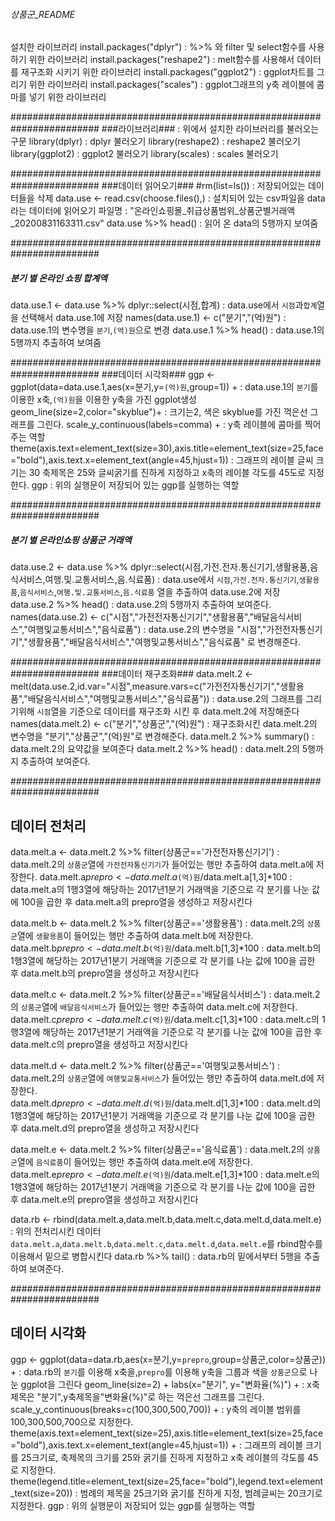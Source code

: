 ###### 상품군_README


설치한 라이브러리 
install.packages("dplyr")        : %>% 와 filter 및 select함수를 사용하기 위한 라이브러리 
install.packages("reshape2")   : melt함수를 사용해서 데이터를 재구조화 시키기 위한 라이브러리 
install.packages("ggplot2")    : ggplot차트를 그리기 위한 라이브러리 
install.packages("scales")       : ggplot그래프의 y축 레이블에 콤마를 넣기 위한 라이브러리

########################################################################
###라이브러리### : 위에서 설치한 라이브러리를 불러오는 구문
library(dplyr)  		: dplyr 불러오기
library(reshape2)		: reshape2 불러오기	
library(ggplot2)		: ggplot2 불러오기
library(scales)		: scales 불러오기

########################################################################
###데이터 읽어오기###
#rm(list=ls())   		: 저장되어있는 데이터들을 삭제 
data.use <- read.csv(choose.files(),)   	: 설치되어 있는 csv파일을 data라는 데이터에 읽어오기 
	   			  파일명 : "온라인쇼핑몰_취급상품범위_상품군별거래액_20200831163311.csv"
data.use %>% head() 		: 읽어 온 data의 5행까지 보여줌 

########################################################################
##### 분기 별 온라인 쇼핑 합계액 #####
data.use.1 <- data.use %>% dplyr::select(시점,합계)   : data.use에서 `시점`과`합계`열을 선택해서 data.use.1에 저장
names(data.use.1) <- c("분기","(억)원")		      :  data.use.1의 변수명을 `분기`,`(억)원`으로 변경
data.use.1 %>% head()			      :  data.use.1의 5행까지 추출하여 보여줌 

########################################################################
###데이터 시각화###
ggp <- ggplot(data=data.use.1,aes(x=분기,y=`(억)원`,group=1)) +   :  data.use.1의 `분기`를 이용한 x축,`(억)원`을 이용한 y축을 가진 ggplot생성 
  geom_line(size=2,color="skyblue")+ 				:  크기는2, 색은 skyblue를 가진 꺽은선 그래프를 그린다.
  scale_y_continuous(labels=comma) +				:  y축 레이블에 콤마를 찍어주는 역할
  theme(axis.text=element_text(size=30),axis.title=element_text(size=25,face="bold"),axis.text.x=element_text(angle=45,hjust=1)) 	:  그래프의 레이블 글씨 크기는 30 축제목은 25와 글씨굵기를 진하게 지정하고 x축의 레이블 각도를 45도로 지정한다.
ggp 	:  위의 실행문이 저장되어 있는 ggp를 실행하는 역할



########################################################################
##### 분기 별 온라인쇼핑 상품군 거래액 #####
data.use.2 <- data.use %>% dplyr::select(시점,가전.전자.통신기기,생활용품,음식서비스,여행.및.교통서비스,음.식료품)    : data.use에서 `시점`,`가전.전자.통신기기`,`생활용품`,`음식서비스`,`여행.및.교통서비스`,`음.식료품` 열을 추출하여 data.use.2에 저장
data.use.2 %>% head()  	:  data.use.2의 5행까지 추출하여 보여준다. 
names(data.use.2) <- c("시점","가전전자통신기기","생활용품","배달음식서비스","여행및교통서비스","음식료품")     :   data.use.2의 변수명을 "시점","가전전자통신기기","생활용품","배달음식서비스","여행및교통서비스","음식료품" 로 변경해준다.

########################################################################
###데이터 재구조화###
data.melt.2 <- melt(data.use.2,id.var="시점",measure.vars=c("가전전자통신기기","생활용품","배달음식서비스","여행및교통서비스","음식료품"))	:  data.use.2의 그래프를 그리기위해  `시점`열을 기준으로 데이터를 재구조화 시킨 후 data.melt.2에 저장해준다
names(data.melt.2) <- c("분기","상품군","(억)원")	    :   재구조화시킨 data.melt.2의 변수명을 "분기","상품군","(억)원"로 변경해준다.
data.melt.2 %>% summary() 			    :  data.melt.2의 요약값을 보여준다
data.melt.2 %>% head()			    :  data.melt.2의 5행까지 추출하여 보여준다. 

########################################################################
## 데이터 전처리 ##
data.melt.a <- data.melt.2 %>% filter(상품군=='가전전자통신기기')		:  data.melt.2의 `상품군`열에 `가전전자통신기기`가 들어있는 행만 추출하여 data.melt.a에 저장한다.
data.melt.a$prepro <- data.melt.a$`(억)원`/data.melt.a[1,3]*100		:  data.melt.a의 1행3열에 해당하는 2017년1분기 거래액을 기준으로 각 분기를 나눈 값에 100을 곱한 후 data.melt.a의 prepro열을 생성하고 저장시킨다

data.melt.b <- data.melt.2 %>% filter(상품군=='생활용품')			:  data.melt.2의 `상품군`열에 `생활용품`이 들어있는 행만 추출하여 data.melt.b에 저장한다.
data.melt.b$prepro <- data.melt.b$`(억)원`/data.melt.b[1,3]*100		:  data.melt.b의 1행3열에 해당하는 2017년1분기 거래액을 기준으로 각 분기를 나눈 값에 100을 곱한 후 data.melt.b의 prepro열을 생성하고 저장시킨다

data.melt.c <- data.melt.2 %>% filter(상품군=='배달음식서비스')		:  data.melt.2의 `상품군`열에 `배달음식서비스`가 들어있는 행만 추출하여 data.melt.c에 저장한다.		
data.melt.c$prepro <- data.melt.c$`(억)원`/data.melt.c[1,3]*100		:  data.melt.c의 1행3열에 해당하는 2017년1분기 거래액을 기준으로 각 분기를 나눈 값에 100을 곱한 후 data.melt.c의 prepro열을 생성하고 저장시킨다

data.melt.d <- data.melt.2 %>% filter(상품군=='여행및교통서비스')		:  data.melt.2의 `상품군`열에 `여행및교통서비스`가 들어있는 행만 추출하여 data.melt.d에 저장한다.		
data.melt.d$prepro <- data.melt.d$`(억)원`/data.melt.d[1,3]*100		:  data.melt.d의 1행3열에 해당하는 2017년1분기 거래액을 기준으로 각 분기를 나눈 값에 100을 곱한 후 data.melt.d의 prepro열을 생성하고 저장시킨다

data.melt.e <- data.melt.2 %>% filter(상품군=='음식료품')			:  data.melt.2의 `상품군`열에 `음식료품`이 들어있는 행만 추출하여 data.melt.e에 저장한다.		
data.melt.e$prepro <- data.melt.e$`(억)원`/data.melt.e[1,3]*100		:  data.melt.e의 1행3열에 해당하는 2017년1분기 거래액을 기준으로 각 분기를 나눈 값에 100을 곱한 후 data.melt.e의 prepro열을 생성하고 저장시킨다

data.rb <- rbind(data.melt.a,data.melt.b,data.melt.c,data.melt.d,data.melt.e)	:  위의 전처리시킨 데이터 `data.melt.a`,`data.melt.b`,`data.melt.c`,`data.melt.d`,`data.melt.e`를 rbind함수를 이용해서 밑으로 병합시킨다
data.rb %>% tail()							:  data.rb의 밑에서부터 5행을 추출하여 보여준다.

########################################################################
## 데이터 시각화 ##
ggp <- ggplot(data=data.rb,aes(x=분기,y=`prepro`,group=상품군,color=상품군)) +	:  data.rb의 `분기`를 이용해 x축을,`prepro`를 이용해 y축을 그룹과 색을 `상품군`으로 나눈 ggplot을 그린다
  geom_line(size=2) + labs(x="분기", y="변화율(%)") + 				:  x축제목은 "분기",y축제목을"변화율(%)"로 하는 꺽은선 그래프를 그린다.
  scale_y_continuous(breaks=c(100,300,500,700)) +				:  y축의 레이블 범위를 100,300,500,700으로 지정한다.
  theme(axis.text=element_text(size=25),axis.title=element_text(size=25,face="bold"),axis.text.x=element_text(angle=45,hjust=1)) +	: 그래프의 레이블 크기를 25크기로, 축제목의 크기를 25와 굵기를 진하게 지정하고 x축 레이블의 각도를 45로 지정한다. 
  theme(legend.title=element_text(size=25,face="bold"),legend.text=element_text(size=20))					: 범례의 제목을 25크기와 굵기를 진하게 지정, 범례글씨는 20크기로 지정한다.
ggp 	:  위의 실행문이 저장되어 있는 ggp를 실행하는 역할		



